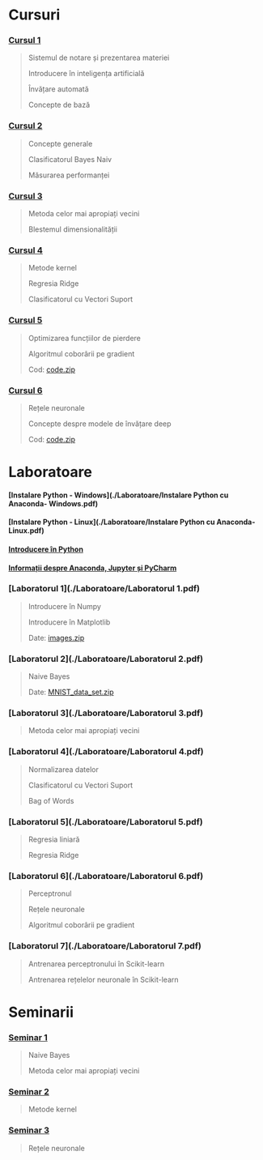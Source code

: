 
# Cursuri 

### [Cursul 1](./Cursuri/Curs1.pptx)

  > Sistemul de notare și prezentarea materiei
  >
  > Introducere în inteligența artificială
  >
  > Învățare automată
  >
  > Concepte de bază

### [Cursul 2](./Cursuri/Curs2.pptx)
  
   > Concepte generale
   >
   > Clasificatorul Bayes Naiv
   >
   > Măsurarea performanței 

### [Cursul 3](./Cursuri/Curs3.pptx)
  
   > Metoda celor mai apropiați vecini
   >
   > Blestemul dimensionalității

### [Cursul 4](./Cursuri/Curs4.pptx)
 
  > Metode kernel
  >
  > Regresia Ridge
  >
  > Clasificatorul cu Vectori Suport
  
### [Cursul 5](./Cursuri/Curs5.pptx)
 
  > Optimizarea funcțiilor de pierdere
  >
  > Algoritmul coborârii pe gradient
  >
  > Cod: [code.zip](./Data/Curs5_code.zip)

### [Cursul 6](./Cursuri/Curs6.pptx)
 
  > Rețele neuronale
  >
  > Concepte despre modele de învățare deep
  >
  > Cod: [code.zip](./Data/Curs6_code.zip)
  
# Laboratoare 
#### [Instalare Python - Windows](./Laboratoare/Instalare Python cu Anaconda- Windows.pdf)
#### [Instalare Python - Linux](./Laboratoare/Instalare Python cu Anaconda- Linux.pdf)
#### [Introducere în Python](./Laboratoare/Introducere-in-python.pdf) 
#### [Informații despre Anaconda, Jupyter și PyCharm](./Laboratoare/Anaconda_Jupyter_PyCharm.pdf) 
 
### [Laboratorul 1](./Laboratoare/Laboratorul 1.pdf)

 > Introducere în Numpy
 >
 > Introducere în Matplotlib
 >
 > Date: [images.zip](./Data/images.zip)

### [Laboratorul 2](./Laboratoare/Laboratorul 2.pdf)

 > Naive Bayes
 > 
 > Date: [MNIST_data_set.zip](./Data/data_MNIST.zip)

### [Laboratorul 3](./Laboratoare/Laboratorul 3.pdf)

 > Metoda celor mai apropiați vecini

### [Laboratorul 4](./Laboratoare/Laboratorul 4.pdf)

 > Normalizarea datelor
 > 
 > Clasificatorul cu Vectori Suport  
 >
 > Bag of Words

### [Laboratorul 5](./Laboratoare/Laboratorul 5.pdf)

 > Regresia liniară 
 >  
 > Regresia Ridge

### [Laboratorul 6](./Laboratoare/Laboratorul 6.pdf)

 > Perceptronul
 >
 > Rețele neuronale
 >
 > Algoritmul coborârii pe gradient
 
### [Laboratorul 7](./Laboratoare/Laboratorul 7.pdf)

 > Antrenarea perceptronului în Scikit-learn
 >
 > Antrenarea rețelelor neuronale în Scikit-learn

# Seminarii

### [Seminar 1](./Seminarii/Seminar1.pdf)

 > Naive Bayes
 > 
 > Metoda celor mai apropiați vecini

### [Seminar 2](./Seminarii/Seminar2.pdf)

 > Metode kernel
 
### [Seminar 3](./Seminarii/Seminar3.pdf)

 > Rețele neuronale
 

 